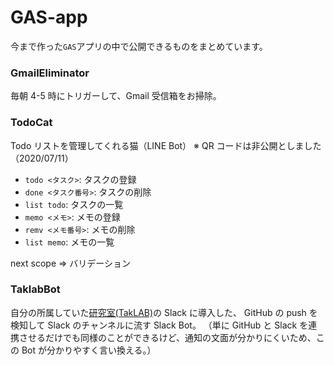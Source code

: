 # GAS-app

今まで作った`GAS`アプリの中で公開できるものをまとめています。

### GmailEliminator

毎朝 4-5 時にトリガーして、Gmail 受信箱をお掃除。

### TodoCat

Todo リストを管理してくれる猫（LINE Bot）
※ QR コードは非公開としました（2020/07/11）

- `todo <タスク>`: タスクの登録
- `done <タスク番号>`: タスクの削除
- `list todo`: タスクの一覧
- `memo <メモ>`: メモの登録
- `remv <メモ番号>`: メモの削除
- `list memo`: メモの一覧

next scope => バリデーション

### TaklabBot

自分の所属していた[研究室(TakLAB)](http://www.taklab.org/)の Slack に導入した、
GitHub の push を検知して Slack のチャンネルに流す Slack Bot。
（単に GitHub と Slack を連携させるだけでも同様のことができるけど、通知の文面が分かりにくいため、この Bot が分かりやすく言い換える。）
